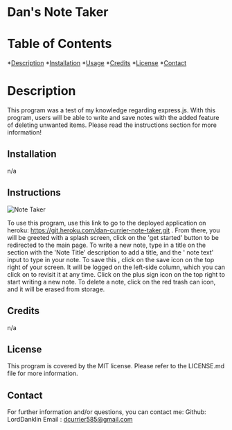 # Dan's Note Taker
# Table of Contents
*[Description](#description)
*[Installation](#installation)
*[Usage](#usage)
*[Credits](#credits)
*[License](#license)
*[Contact](#contact)

# Description
This program was a test of my knowledge regarding express.js. With this program, users will be able to write and save notes with the added feature of deleting unwanted items. Please read the instructions section for more information!
## Installation
n/a
## Instructions
![Note Taker](https://user-images.githubusercontent.com/112973907/210191252-e85e6e5a-fbc8-4a04-af82-6162238c86c8.gif)

To use this program, use this link to go to the deployed application on heroku: 
https://git.heroku.com/dan-currier-note-taker.git . From there, you will be greeted with a splash screen, click on the 'get started' button to be redirected to the main page. To write a new note, type in a title on the section with the 'Note Title'  description to add a title, and  the ' note text' input  to type in your note. To save this , click on the save icon on the top right of your screen. It will be logged on the left-side column, which you can click on to revisit it at any time. Click on the plus sign icon on the top right to start writing a new note. To delete a note, click on the red trash can icon, and it will be erased from storage. 
## Credits
n/a
## License
This program is covered by the MIT license. Please refer to the LICENSE.md file for more information.
## Contact
For further information and/or questions, you can contact me:
Github: LordDanklin
Email : dcurrier585@gmail.com
